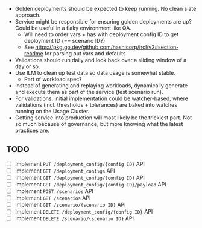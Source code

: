 - Golden deployments should be expected to keep running. No clean slate approach.
- Service might be responsible for ensuring golden deployments are up? Could be useful in a flaky environment like QA.
  - Will need to order vars + has with deployment config ID to get deployment ID (== scenario ID?)
  - See https://pkg.go.dev/github.com/hashicorp/hcl/v2#section-readme for parsing out vars and defaults
- Validations should run daily and look back over a sliding window of a day or so.
- Use ILM to clean up test data so data usage is somewhat stable.
  - Part of workload spec?  
- Instead of generating and replaying workloads, dynamically generate and execute them as part of the service (test scenario run).
- For validations, initial implementation could be watcher-based, where validations (incl. thresholds + tolerances) are baked into watches running on the Usage Cluster.
- Getting service into production will most likely be the trickiest part. Not so much because of governance, but more knowing what the latest practices are.

## TODO
- [ ] Implement `PUT /deployment_config/{config ID}` API
- [ ] Implement `GET /deployment_configs` API
- [ ] Implement `GET /deployment_config/{config ID}` API
- [ ] Implement `GET /deployment_config/{config ID}/payload` API
- [ ] Implement `POST /scenarios` API
- [ ] Implement `GET /scenarios` API
- [ ] Implement `GET /scenario/{scenario ID}` API
- [ ] Implement `DELETE /deployment_config/{config ID}` API
- [ ] Implement `DELETE /scenario/{scenario ID}` API
